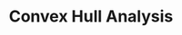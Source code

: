 ---
layout: project
title:  "Convex Hull Analysis"
thumbnail: convex_hull.jpg
link: https://github.com/santochaoya/COSC262-Algorithms_ConvexHull
category: p1


---